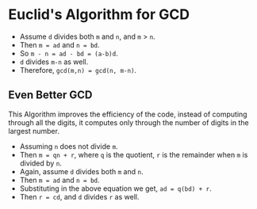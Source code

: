 # Euclid's Algorithm for GCD

- Assume `d` divides both `m` and `n`, and `m` > `n`.
- Then `m = ad` and `n = bd`.
- So `m - n = ad - bd = (a-b)d`.
- `d` divides `m-n` as well.
- Therefore, `gcd(m,n) = gcd(n, m-n)`.

## Even Better GCD

This Algorithm improves the efficiency of the code, instead of computing through all the digits, it computes only through the number of digits in the largest number.

- Assuming `n` does not divide `m`.
- Then `m = qn + r`, where `q` is the quotient, `r` is the remainder when `m` is divided by `n`.
- Again, assume `d` divides both `m` and `n`.
- Then `m = ad` and `n = bd`.
- Substituting in the above equation we get, `ad = q(bd) + r`.
- Then `r = cd`, and `d` divides `r` as well.
 